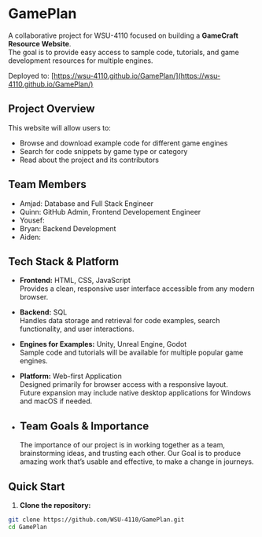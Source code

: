 # GamePlan

A collaborative project for WSU-4110 focused on building a **GameCraft Resource Website**.  
The goal is to provide easy access to sample code, tutorials, and game development resources for multiple engines.

Deployed to: [https://wsu-4110.github.io/GamePlan/](https://wsu-4110.github.io/GamePlan/)

## Project Overview

This website will allow users to:

- Browse and download example code for different game engines
- Search for code snippets by game type or category
- Read about the project and its contributors

## Team Members

- Amjad: Database and Full Stack Engineer
- Quinn: GitHub Admin, Frontend Developement Engineer
- Yousef:
- Bryan: Backend Development
- Aiden:

## Tech Stack & Platform

- **Frontend:** HTML, CSS, JavaScript  
  Provides a clean, responsive user interface accessible from any modern browser.

- **Backend:** SQL  
  Handles data storage and retrieval for code examples, search functionality, and user interactions.

- **Engines for Examples:** Unity, Unreal Engine, Godot  
  Sample code and tutorials will be available for multiple popular game engines.

- **Platform:** Web-first Application  
  Designed primarily for browser access with a responsive layout.  
  Future expansion may include native desktop applications for Windows and macOS if needed.
- ## Team Goals & Importance
  The importance of our project is in working together as a team, brainstorming ideas, and trusting each other.
  Our Goal is to produce amazing work that’s usable and effective, to make a change in journeys.

## Quick Start

1. **Clone the repository:**

```bash
git clone https://github.com/WSU-4110/GamePlan.git
cd GamePlan
```

